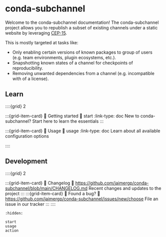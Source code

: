 # conda-subchannel

Welcome to the conda-subchannel documentation! The conda-subchannel project
allows you to republish a subset of existing channels under a static website
by leveraging [CEP-15][CEP-15].

This is mostly targeted at tasks like:

- Only enabling certain versions of known packages to group of users (e.g. team environments,
  plugin ecosystems, etc.).
- Snapshotting known states of a channel for checkpoints of reproducibility.
- Removing unwanted dependencies from a channel (e.g. incompatible with of a license).

## Learn

::::{grid} 2

:::{grid-item-card} 🏡 Getting started
:link: start
:link-type: doc
New to conda-subchannel? Start here to learn the essentials
:::

:::{grid-item-card} 🔧 Usage
:link: usage
:link-type: doc
Learn about all available configuration options

::::

## Development

::::{grid} 2

:::{grid-item-card} 📝 Changelog
:link: https://github.com/jaimergp/conda-subchannel/blob/main/CHANGELOG.md
Recent changes and updates to the project
:::
:::{grid-item-card} 🐞 Found a bug?
:link: https://github.com/jaimergp/conda-subchannel/issues/new/choose
File an issue in our tracker
:::
::::


```{toctree}
:hidden:

start
usage
action
```

[CEP-15]: https://github.com/conda/ceps/blob/a0807260bb5c303bbd99c690eb1ea993373f9fd9/cep-15.md
